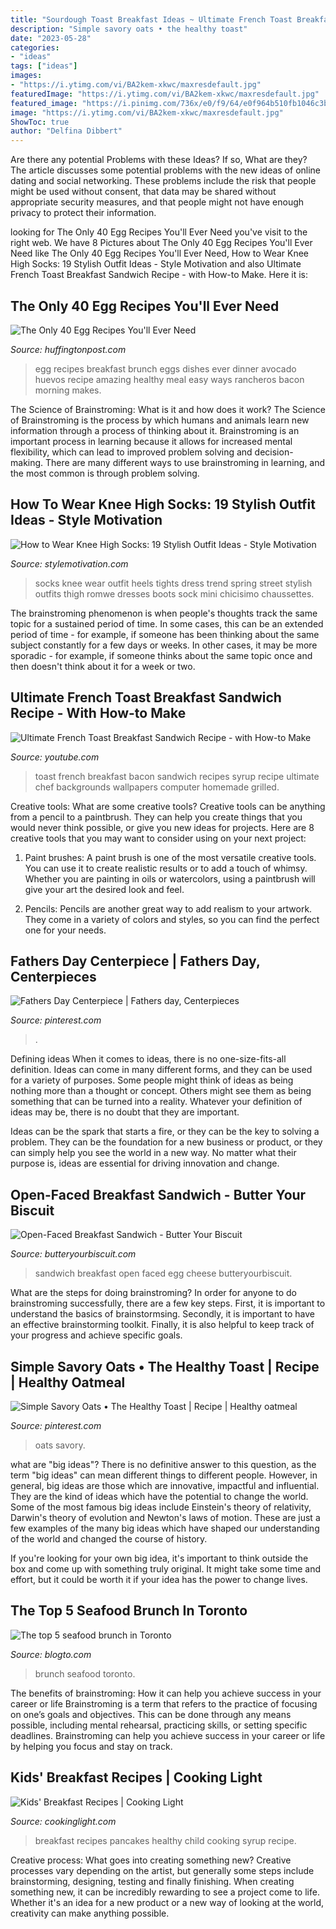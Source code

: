 ```yaml
---
title: "Sourdough Toast Breakfast Ideas ~ Ultimate French Toast Breakfast Sandwich Recipe"
description: "Simple savory oats • the healthy toast"
date: "2023-05-28"
categories:
- "ideas"
tags: ["ideas"]
images:
- "https://i.ytimg.com/vi/BA2kem-xkwc/maxresdefault.jpg"
featuredImage: "https://i.ytimg.com/vi/BA2kem-xkwc/maxresdefault.jpg"
featured_image: "https://i.pinimg.com/736x/e0/f9/64/e0f964b510fb1046c3bcfa71acdf76c7.jpg"
image: "https://i.ytimg.com/vi/BA2kem-xkwc/maxresdefault.jpg"
ShowToc: true
author: "Delfina Dibbert"
---
```



Are there any potential Problems with these Ideas? If so, What are they?
The article discusses some potential problems with the new ideas of online dating and social networking. These problems include the risk that people might be used without consent, that data may be shared without appropriate security measures, and that people might not have enough privacy to protect their information.

	

		
looking for The Only 40 Egg Recipes You&#039;ll Ever Need you've visit to the right web. We have 8 Pictures about The Only 40 Egg Recipes You&#039;ll Ever Need like The Only 40 Egg Recipes You&#039;ll Ever Need, How to Wear Knee High Socks: 19 Stylish Outfit Ideas - Style Motivation and also Ultimate French Toast Breakfast Sandwich Recipe - with How-to Make. Here it is:
		
    
## The Only 40 Egg Recipes You&#039;ll Ever Need

<img loading=lazy src="http://i.huffpost.com/gen/1146872/thumbs/o-EGG-RECIPES-BREAKFAST-BRUNCH-facebook.jpg" onerror="this.onerror=null;this.src='https://tse1.mm.bing.net/th?id=OIP.W23D3CnUwVnTAFIEA3K_9AHaE8&amp;pid=15.1';" alt="The Only 40 Egg Recipes You&#039;ll Ever Need">

_Source: huffingtonpost.com_

>egg recipes breakfast brunch eggs dishes ever dinner avocado huevos recipe amazing healthy meal easy ways rancheros bacon morning makes. 

	

The Science of Brainstroming: What is it and how does it work?
The Science of Brainstroming is the process by which humans and animals learn new information through a process of thinking about it. Brainstroming is an important process in learning because it allows for increased mental flexibility, which can lead to improved problem solving and decision-making. There are many different ways to use brainstroming in learning, and the most common is through problem solving.

    
## How To Wear Knee High Socks: 19 Stylish Outfit Ideas - Style Motivation

<img loading=lazy src="http://www.stylemotivation.com/wp-content/uploads/2014/01/How-to-Wear-Knee-High-Socks-19-Stylish-Outfit-Ideas-14-620x909.jpg" onerror="this.onerror=null;this.src='https://tse4.mm.bing.net/th?id=OIP.4BrtBAJM8YEtkFIitYtTUAHaK2&amp;pid=15.1';" alt="How to Wear Knee High Socks: 19 Stylish Outfit Ideas - Style Motivation">

_Source: stylemotivation.com_

>socks knee wear outfit heels tights dress trend spring street stylish outfits thigh romwe dresses boots sock mini chicisimo chaussettes. 

	

The brainstroming phenomenon is when people's thoughts track the same topic for a sustained period of time. In some cases, this can be an extended period of time - for example, if someone has been thinking about the same subject constantly for a few days or weeks. In other cases, it may be more sporadic - for example, if someone thinks about the same topic once and then doesn't think about it for a week or two.

    
## Ultimate French Toast Breakfast Sandwich Recipe - With How-to Make

<img loading=lazy src="https://i.ytimg.com/vi/BA2kem-xkwc/maxresdefault.jpg" onerror="this.onerror=null;this.src='https://tse3.mm.bing.net/th?id=OIP.x9G4Kn7_CM5-NIgEKY7NuQHaEK&amp;pid=15.1';" alt="Ultimate French Toast Breakfast Sandwich Recipe - with How-to Make">

_Source: youtube.com_

>toast french breakfast bacon sandwich recipes syrup recipe ultimate chef backgrounds wallpapers computer homemade grilled. 

	

Creative tools: What are some creative tools?
Creative tools can be anything from a pencil to a paintbrush. They can help you create things that you would never think possible, or give you new ideas for projects. Here are 8 creative tools that you may want to consider using on your next project:
1. Paint brushes: A paint brush is one of the most versatile creative tools. You can use it to create realistic results or to add a touch of whimsy. Whether you are painting in oils or watercolors, using a paintbrush will give your art the desired look and feel.

2. Pencils: Pencils are another great way to add realism to your artwork. They come in a variety of colors and styles, so you can find the perfect one for your needs.

    
## Fathers Day Centerpiece | Fathers Day, Centerpieces

<img loading=lazy src="https://i.pinimg.com/originals/a5/c1/fb/a5c1fbb3bbc6c8899ad7fd36416eac15.jpg" onerror="this.onerror=null;this.src='https://tse3.mm.bing.net/th?id=OIP.9iG4Ufg9MtHA3bmp9-ExTQHaNL&amp;pid=15.1';" alt="Fathers Day Centerpiece | Fathers day, Centerpieces">

_Source: pinterest.com_

>. 

	

Defining ideas
When it comes to ideas, there is no one-size-fits-all definition. Ideas can come in many different forms, and they can be used for a variety of purposes.
Some people might think of ideas as being nothing more than a thought or concept. Others might see them as being something that can be turned into a reality. Whatever your definition of ideas may be, there is no doubt that they are important.

Ideas can be the spark that starts a fire, or they can be the key to solving a problem. They can be the foundation for a new business or product, or they can simply help you see the world in a new way. No matter what their purpose is, ideas are essential for driving innovation and change.

    
## Open-Faced Breakfast Sandwich - Butter Your Biscuit

<img loading=lazy src="https://butteryourbiscuit.com/wp-content/uploads/2016/08/open-faced-breakfast-sandwich-2.jpg" onerror="this.onerror=null;this.src='https://tse3.mm.bing.net/th?id=OIP.MHDhwWLfUQUeMGZKa-GTWwHaLH&amp;pid=15.1';" alt="Open-Faced Breakfast Sandwich - Butter Your Biscuit">

_Source: butteryourbiscuit.com_

>sandwich breakfast open faced egg cheese butteryourbiscuit. 

	

What are the steps for doing brainstroming?
In order for anyone to do brainstroming successfully, there are a few key steps. First, it is important to understand the basics of brainstormsing. Secondly, it is important to have an effective brainstorming toolkit. Finally, it is also helpful to keep track of your progress and achieve specific goals.

    
## Simple Savory Oats • The Healthy Toast | Recipe | Healthy Oatmeal

<img loading=lazy src="https://i.pinimg.com/736x/e0/f9/64/e0f964b510fb1046c3bcfa71acdf76c7.jpg" onerror="this.onerror=null;this.src='https://tse1.mm.bing.net/th?id=OIP.Jg0UMekRFFMMyC1UtWzAQAHaKm&amp;pid=15.1';" alt="Simple Savory Oats • The Healthy Toast | Recipe | Healthy oatmeal">

_Source: pinterest.com_

>oats savory. 

	

what are "big ideas"?
There is no definitive answer to this question, as the term "big ideas" can mean different things to different people. However, in general, big ideas are those which are innovative, impactful and influential. They are the kind of ideas which have the potential to change the world.
Some of the most famous big ideas include Einstein's theory of relativity, Darwin's theory of evolution and Newton's laws of motion. These are just a few examples of the many big ideas which have shaped our understanding of the world and changed the course of history.

If you're looking for your own big idea, it's important to think outside the box and come up with something truly original. It might take some time and effort, but it could be worth it if your idea has the power to change lives.

    
## The Top 5 Seafood Brunch In Toronto

<img loading=lazy src="https://media.blogto.com/articles/f07e-201649-brunch-seafood-toronto.jpg?width=1300&amp;quality=70" onerror="this.onerror=null;this.src='https://tse2.mm.bing.net/th?id=OIP.pobQirBy-Q9AJIJx_4bXhAHaE7&amp;pid=15.1';" alt="The top 5 seafood brunch in Toronto">

_Source: blogto.com_

>brunch seafood toronto. 

	

The benefits of brainstroming: How it can help you achieve success in your career or life
Brainstroming is a term that refers to the practice of focusing on one’s goals and objectives. This can be done through any means possible, including mental rehearsal, practicing skills, or setting specific deadlines. Brainstroming can help you achieve success in your career or life by helping you focus and stay on track.

    
## Kids&#039; Breakfast Recipes | Cooking Light

<img loading=lazy src="http://img1.cookinglight.timeinc.net/sites/default/files/styles/500xvariable/public/image/Oxmoor/oh3453p26-child-pancakes-syrup-x.jpg?itok=npnu-dPj" onerror="this.onerror=null;this.src='https://tse3.mm.bing.net/th?id=OIP.e_mIo6tQmCu6L8H8PqmhSAHaHa&amp;pid=15.1';" alt="Kids&#039; Breakfast Recipes | Cooking Light">

_Source: cookinglight.com_

>breakfast recipes pancakes healthy child cooking syrup recipe. 

	

Creative process: What goes into creating something new?
Creative processes vary depending on the artist, but generally some steps include brainstorming, designing, testing and finally finishing. When creating something new, it can be incredibly rewarding to see a project come to life. Whether it's an idea for a new product or a new way of looking at the world, creativity can make anything possible.

